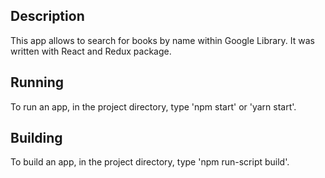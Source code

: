## Description
This app allows to search for books by name within Google Library. It was written with React and Redux package.

## Running
To run an app, in the project directory, type 'npm start' or 'yarn start'.

## Building
To build an app, in the project directory, type 'npm run-script build'.


